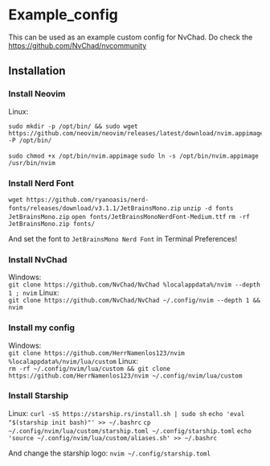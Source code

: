 # Example_config

This can be used as an example custom config for NvChad. Do check the https://github.com/NvChad/nvcommunity

## Installation

### Install Neovim

Linux:
```
sudo mkdir -p /opt/bin/ && sudo wget https://github.com/neovim/neovim/releases/latest/download/nvim.appimage -P /opt/bin/
```
`sudo chmod +x /opt/bin/nvim.appimage`
`sudo ln -s /opt/bin/nvim.appimage /usr/bin/nvim`

### Install Nerd Font

`wget https://github.com/ryanoasis/nerd-fonts/releases/download/v3.1.1/JetBrainsMono.zip`
`unzip -d fonts JetBrainsMono.zip`
`open fonts/JetBrainsMonoNerdFont-Medium.ttf`
`rm -rf JetBrainsMono.zip fonts/`

And set the font to `JetBrainsMono Nerd Font` in Terminal Preferences!

### Install NvChad

Windows:   
`git clone https://github.com/NvChad/NvChad %localappdata%/nvim --depth 1 ; nvim`
Linux:   
`git clone https://github.com/NvChad/NvChad ~/.config/nvim --depth 1 && nvim`

### Install my config

Windows:   
`git clone https://github.com/HerrNamenlos123/nvim %localappdata%/nvim/lua/custom`
Linux:  
`rm -rf ~/.config/nvim/lua/custom && git clone https://github.com/HerrNamenlos123/nvim ~/.config/nvim/lua/custom`

### Install Starship

Linux:
`curl -sS https://starship.rs/install.sh | sudo sh`
`echo 'eval "$(starship init bash)"' >> ~/.bashrc`
`cp ~/.config/nvim/lua/custom/starship.toml ~/.config/starship.toml`
`echo 'source ~/.config/nvim/lua/custom/aliases.sh' >> ~/.bashrc`

And change the starship logo:
`nvim ~/.config/starship.toml`
